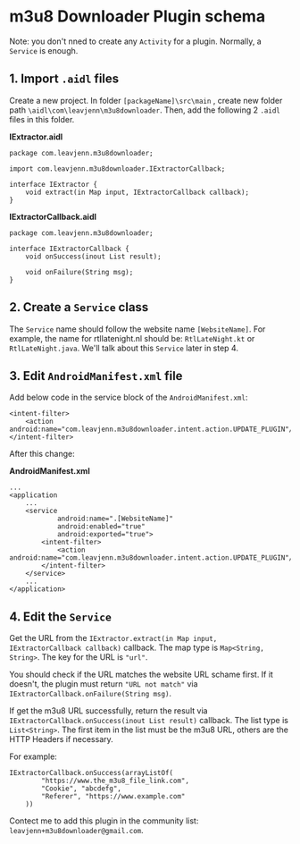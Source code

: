 # m3u8 Downloader Plugin schema

Note: you don't nned to create any `Activity` for a plugin. Normally, a `Service` is enough.

## 1. Import `.aidl` files
Create a new project. In folder `[packageName]\src\main` , create new folder path `\aidl\com\leavjenn\m3u8downloader`. Then, add the following 2 `.aidl` files in this folder.

__IExtractor.aidl__
```
package com.leavjenn.m3u8downloader;

import com.leavjenn.m3u8downloader.IExtractorCallback;

interface IExtractor {
    void extract(in Map input, IExtractorCallback callback);
}
```

__IExtractorCallback.aidl__
```
package com.leavjenn.m3u8downloader;

interface IExtractorCallback {
    void onSuccess(inout List result);

    void onFailure(String msg);
}
```


## 2. Create a `Service` class
The `Service` name should follow the website name `[WebsiteName]`. For example, the name for rtllatenight.nl should be: `RtlLateNight.kt` or `RtlLateNight.java`. We'll talk about this `Service` later in step 4.


## 3. Edit `AndroidManifest.xml` file
Add below code in the service block of the `AndroidManifest.xml`:
```
<intent-filter>
	<action android:name="com.leavjenn.m3u8downloader.intent.action.UPDATE_PLUGIN"/>
</intent-filter>
```
After this change:

__AndroidManifest.xml__
```
...
<application
	...
	<service
			android:name=".[WebsiteName]"
			android:enabled="true"
			android:exported="true">
		<intent-filter>
			<action android:name="com.leavjenn.m3u8downloader.intent.action.UPDATE_PLUGIN"/>
		</intent-filter>
	</service>
	...
</application>
```


## 4. Edit the `Service`
Get the URL from the `IExtractor.extract(in Map input, IExtractorCallback callback)` callback. The map type is `Map<String, String>`. The key for the URL is `"url"`.

You should check if the URL matches the website URL schame first. If it doesn't, the plugin must return `"URL not match"` via `IExtractorCallback.onFailure(String msg)`.

If get the m3u8 URL successfully, return the result via `IExtractorCallback.onSuccess(inout List result)` callback. The list type is `List<String>`. The first item in the list must be the m3u8 URL, others are the HTTP Headers if necessary.

For example: 
```
IExtractorCallback.onSuccess(arrayListOf(
		"https://www.the_m3u8_file_link.com",
		"Cookie", "abcdefg",
		"Referer", "https://www.example.com"
	))
```

Contect me to add this plugin in the community list: `leavjenn+m3u8downloader@gmail.com`.